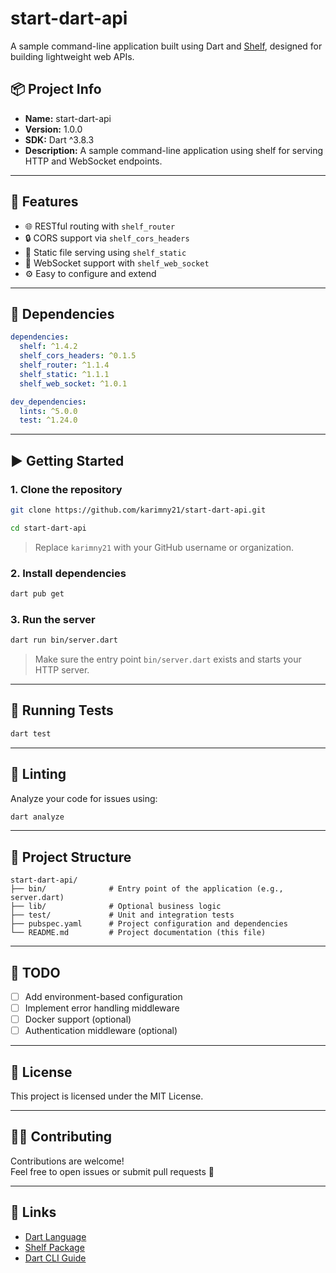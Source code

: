 # start-dart-api

A sample command-line application built using Dart and [Shelf](https://pub.dev/packages/shelf), designed for building lightweight web APIs.

## 📦 Project Info

- **Name:** start-dart-api
- **Version:** 1.0.0
- **SDK:** Dart ^3.8.3
- **Description:** A sample command-line application using shelf for serving HTTP and WebSocket endpoints.

---

## 🚀 Features

- 🌐 RESTful routing with `shelf_router`
- 🔒 CORS support via `shelf_cors_headers`
- 📁 Static file serving using `shelf_static`
- 🔌 WebSocket support with `shelf_web_socket`
- ⚙️ Easy to configure and extend

---

## 📁 Dependencies

```yaml
dependencies:
  shelf: ^1.4.2
  shelf_cors_headers: ^0.1.5
  shelf_router: ^1.1.4
  shelf_static: ^1.1.1
  shelf_web_socket: ^1.0.1

dev_dependencies:
  lints: ^5.0.0
  test: ^1.24.0
```

---

## ▶️ Getting Started

### 1. Clone the repository

```bash
git clone https://github.com/karimny21/start-dart-api.git

cd start-dart-api
```

> Replace `karimny21` with your GitHub username or organization.

### 2. Install dependencies

```bash
dart pub get
```

### 3. Run the server

```bash
dart run bin/server.dart
```

> Make sure the entry point `bin/server.dart` exists and starts your HTTP server.

---

## 🧪 Running Tests

```bash
dart test
```

---

## 🧹 Linting

Analyze your code for issues using:

```bash
dart analyze
```

---

## 📂 Project Structure

```
start-dart-api/
├── bin/              # Entry point of the application (e.g., server.dart)
├── lib/              # Optional business logic
├── test/             # Unit and integration tests
├── pubspec.yaml      # Project configuration and dependencies
└── README.md         # Project documentation (this file)
```

---

## 📌 TODO

- [ ] Add environment-based configuration
- [ ] Implement error handling middleware
- [ ] Docker support (optional)
- [ ] Authentication middleware (optional)

---

## 📃 License

This project is licensed under the MIT License.

---

## 🙋‍♂️ Contributing

Contributions are welcome!  
Feel free to open issues or submit pull requests 🙌

---

## 🔗 Links

- [Dart Language](https://dart.dev)
- [Shelf Package](https://pub.dev/packages/shelf)
- [Dart CLI Guide](https://dart.dev/tools/dart-tool)
